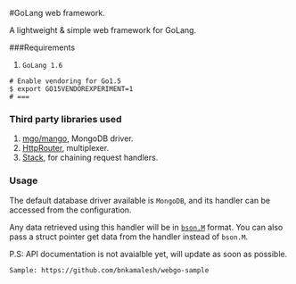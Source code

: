 #GoLang web framework.

A lightweight & simple web framework for GoLang.

###Requirements

1. `GoLang 1.6`

``` 
# Enable vendoring for Go1.5
$ export GO15VENDOREXPERIMENT=1
# ===
```

### Third party libraries used

1. [mgo/mango](http://gopkg.in/mgo.v2), MongoDB driver.
2. [HttpRouter](github.com/julienschmidt/httprouter), multiplexer.
3. [Stack](https://github.com/alexedwards/stack), for chaining request handlers.


### Usage

The default database driver available is `MongoDB`, and its handler can be accessed from
the configuration.

Any data retrieved using this handler will be in [`bson.M`](https://godoc.org/labix.org/v2/mgo/bson#M) format.
You can also pass a struct pointer get data from the handler instead of `bson.M`.

P.S: API documentation is not avaialble yet, will update as soon as possible.

`Sample: https://github.com/bnkamalesh/webgo-sample`